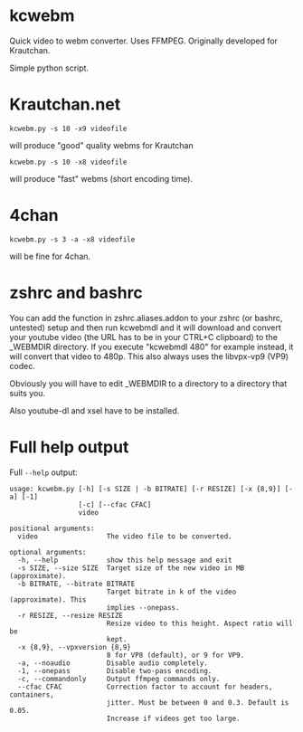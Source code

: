 # kcwebm
Quick video to webm converter. Uses FFMPEG. Originally developed for Krautchan.

Simple python script.

# Krautchan.net

```
kcwebm.py -s 10 -x9 videofile
```

will produce "good" quality webms for Krautchan

```
kcwebm.py -s 10 -x8 videofile
```

will produce "fast" webms (short encoding time).

# 4chan

```
kcwebm.py -s 3 -a -x8 videofile
```

will be fine for 4chan.

# zshrc and bashrc

You can add the function in zshrc.aliases.addon to your
zshrc (or bashrc, untested) setup and then run kcwebmdl
and it will download and convert your youtube video (the
URL has to be in your CTRL+C clipboard) to the _WEBMDIR 
directory. If you execute "kcwebmdl 480" for example 
instead, it will convert that video to 480p. This also
always uses the libvpx-vp9 (VP9) codec.

Obviously you will have to edit _WEBMDIR to a directory
to a directory that suits you.

Also youtube-dl and xsel have to be installed.

# Full help output

Full ```--help``` output:

```
usage: kcwebm.py [-h] [-s SIZE | -b BITRATE] [-r RESIZE] [-x {8,9}] [-a] [-1]
                 [-c] [--cfac CFAC]
                 video

positional arguments:
  video                 The video file to be converted.

optional arguments:
  -h, --help            show this help message and exit
  -s SIZE, --size SIZE  Target size of the new video in MB (approximate).
  -b BITRATE, --bitrate BITRATE
                        Target bitrate in k of the video (approximate). This
                        implies --onepass.
  -r RESIZE, --resize RESIZE
                        Resize video to this height. Aspect ratio will be
                        kept.
  -x {8,9}, --vpxversion {8,9}
                        8 for VP8 (default), or 9 for VP9.
  -a, --noaudio         Disable audio completely.
  -1, --onepass         Disable two-pass encoding.
  -c, --commandonly     Output ffmpeg commands only.
  --cfac CFAC           Correction factor to account for headers, containers,
                        jitter. Must be between 0 and 0.3. Default is 0.05.
                        Increase if videos get too large.
```
